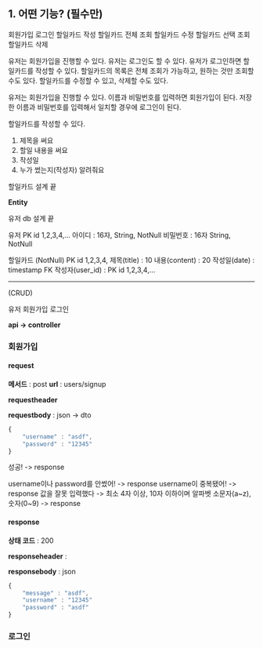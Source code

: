 
## 1. 어떤 기능? (필수만)
회원가입
로그인
할일카드 작성
할일카드 전체 조회
할일카드 수정
할일카드 선택 조회
할일카드 삭제


유저는 회원가입을 진행할 수 있다. 유저는 로그인도 할 수 있다.
유저가 로그인하면 할일카드를 작성할 수 있다. 할일카드의 목록은 전체 조회가 가능하고, 원하는 것만 조회할 수도 있다. 할일카드를 수정할 수 있고, 삭제할 수도 있다.

유저는 회원가입을 진행할 수 있다. 
이름과 비밀번호를 입력하면 회원가입이 된다.
저장한 이름과 비밀번호를 입력해서 일치할 경우에 로그인이 된다.

할일카드를 작성할 수 있다. 
1. 제목을 써요
2. 할일 내용을 써요
3. 작성일
4. 누가 썼는지(작성자) 알려줘요

할일카드 설계 끝

**Entity**


유저 db 설계 끝

유저
PK id 1,2,3,4,...
아이디 : 16자, String, NotNull
비밀번호 : 16자 String, NotNull

할일카드  (NotNull)
PK id 1,2,3,4,
제목(title) : 10
내용(content) : 20
작성일(date) : timestamp
FK 작성자(user_id) : PK id 1,2,3,4,...

---
(CRUD)

유저
회원가입
로그인

**api -> controller**

### 회원가입

#### request

**메서드** : post
**url** : users/signup

**requestheader**

**requestbody** : json -> dto

```javascript
{
	"username" : "asdf",
	"password" : "12345"
}
```


성공! -> response

username이나 password를 안썼어!  -> response
username이 중복됐어!  -> response
값을 잘못 입력했다 -> 최소 4자 이상, 10자 이하이며 알파벳 소문자(a~z), 숫자(0~9)  -> response

#### response

**상태 코드** : 200

**responseheader** :


**responsebody** : json

```javascript
{
	"message" : "asdf",
	"username" : "12345"
	"password" : "asdf"
}
```




### 로그인




